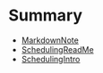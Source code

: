 # Summary

* [MarkdownNote](MarkdownNote.md)
* [SchedulingReadMe](SchedulingReadMe.md)
* [SchedulingIntro](SchedulingIntro.md)

